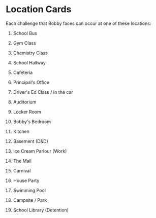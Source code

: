 # Location Cards
Each challenge that Bobby faces can occur at one of these locations:
  1. School Bus
  2. Gym Class
  3. Chemistry Class
  4. School Hallway
  5. Cafeteria
  6. Principal's Office
  7. Driver's Ed Class / In the car
  8. Auditorium
  9. Locker Room
  10. Bobby's Bedroom
  11. Kitchen
  12. Basement (D&D)
  13. Ice Cream Parlour (Work)
  14. The Mall
  15. Carnival
  16. House Party
  17. Swimming Pool
  18. Campsite / Park

  19. School Library (Detention)
